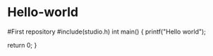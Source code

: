 # Hello-world
#First repository
#include(studio.h)
int main()
{ 
  printf("Hello world");

  return 0;
}
